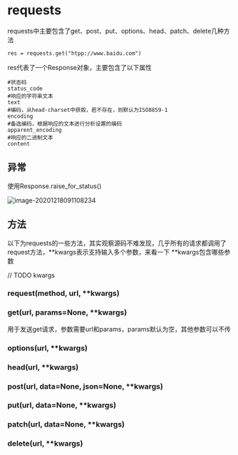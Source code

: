 # requests

requests中主要包含了get、post、put、options、head、patch、delete几种方法

```
res = requests.get("htpp://www.baidu.com")
```

res代表了一个Response对象，主要包含了以下属性

```
#状态码
status_code
#响应的字符串文本
text
#编码，从head-charset中获取，若不存在，则默认为ISO8859-1
encoding
#备选编码，根据响应的文本进行分析设置的编码
apparent_encoding
#响应的二进制文本
content
```



## 异常

使用Response.raise_for_status()

![image-20201218091108234](http://kyle-pic.oss-cn-hangzhou.aliyuncs.com/img/image-20201218091108234.png)



## 方法

以下为requests的一些方法，其实观察源码不难发现，几乎所有的请求都调用了request方法，\*\*kwargs表示支持输入多个参数，来看一下 \*\*kwargs包含哪些参数

// TODO kwargs

### request(method, url, **kwargs)



### get(url, params=None, **kwargs)

用于发送get请求，参数需要url和params，params默认为空，其他参数可以不传

### options(url, **kwargs)



### head(url, **kwargs)



### post(url, data=None, json=None, **kwargs)



### put(url, data=None, **kwargs)



### patch(url, data=None, **kwargs)



### delete(url, **kwargs)